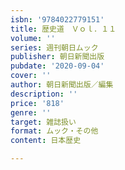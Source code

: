 ```yaml
---
isbn: '9784022779151'
title: 歴史道　Ｖｏｌ．１１
volume: ''
series: 週刊朝日ムック
publisher: 朝日新聞出版
pubdate: '2020-09-04'
cover: ''
author: 朝日新聞出版／編集
description: ''
price: '818'
genre: ''
target: 雑誌扱い
format: ムック・その他
content: 日本歴史

---
```


